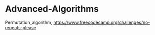 # Advanced-Algorithms
Permutation_algorithm,
https://www.freecodecamp.org/challenges/no-repeats-please
